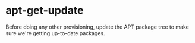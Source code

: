 # apt-get-update

Before doing any other provisioning, update the APT package
tree to make sure we're getting up-to-date packages.
 
